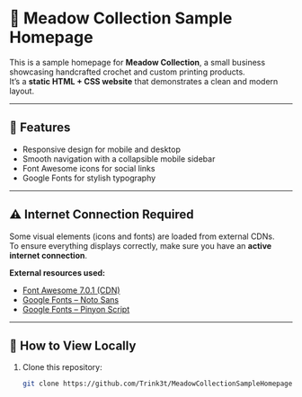# 🌸 Meadow Collection Sample Homepage

This is a sample homepage for **Meadow Collection**, a small business showcasing handcrafted crochet and custom printing products.  
It’s a **static HTML + CSS website** that demonstrates a clean and modern layout.

---

## 🚀 Features
- Responsive design for mobile and desktop
- Smooth navigation with a collapsible mobile sidebar
- Font Awesome icons for social links
- Google Fonts for stylish typography

---

## ⚠️ Internet Connection Required
Some visual elements (icons and fonts) are loaded from external CDNs.  
To ensure everything displays correctly, make sure you have an **active internet connection**.

**External resources used:**
- [Font Awesome 7.0.1 (CDN)](https://cdnjs.cloudflare.com/ajax/libs/font-awesome/7.0.1/css/all.min.css)
- [Google Fonts – Noto Sans](https://fonts.google.com/specimen/Noto+Sans)
- [Google Fonts – Pinyon Script](https://fonts.google.com/specimen/Pinyon+Script)

---

## 🧰 How to View Locally
1. Clone this repository:
   ```bash
   git clone https://github.com/Trink3t/MeadowCollectionSampleHomepage.git
